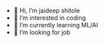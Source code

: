 - 👋 Hi, I’m jaideep shitole
- 👀 I’m interested in coding
- 🌱 I’m currently learning ML/AI
- 💞️ I’m looking for job

<!---
DEATHSTROMMER/DEATHSTROMMER is a ✨ special ✨ repository because its `README.md` (this file) appears on your GitHub profile.
You can click the Preview link to take a look at your changes.
--->
